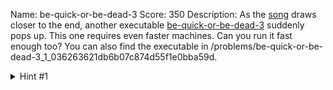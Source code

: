 Name: be-quick-or-be-dead-3
Score: 350
Description: As the <a href="https://www.youtube.com/watch?v=CTt1vk9nM9c">song</a> draws closer to the end, another executable <a href='//2018shell1.picoctf.com/static/a1a9b9eded9bae8b99283218ee5bb5b3/be-quick-or-be-dead-3'>be-quick-or-be-dead-3</a> suddenly pops up. This one requires even faster machines. Can you run it fast enough too? You can also find the executable in /problems/be-quick-or-be-dead-3_1_036263621db6b07c874d55f1e0bba59d.
<details><summary>Hint #1</summary>How do you speed up a very repetitive computation?</details>